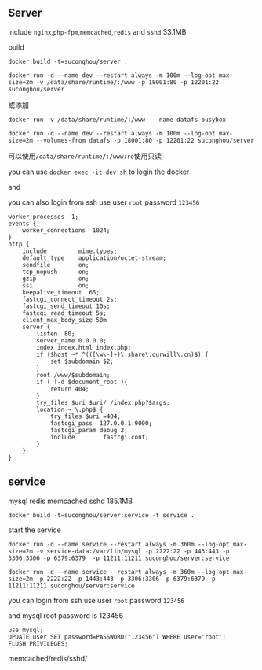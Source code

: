 ## Server

include `nginx`,`php-fpm`,`memcached`,`redis` and `sshd` 33.1MB

build

`docker build -t=suconghou/server .`


`docker run -d --name dev --restart always -m 100m --log-opt max-size=2m -v /data/share/runtime/:/www -p 18001:80 -p 12201:22 suconghou/server`

或添加

`docker run -v /data/share/runtime/:/www  --name datafs busybox`

`docker run -d --name dev --restart always -m 100m --log-opt max-size=2m --volumes-from datafs -p 18001:80 -p 12201:22 suconghou/server`

可以使用`/data/share/runtime/:/www:ro`使用只读

you can use `docker exec -it dev sh` to login the docker

and

you can also login from ssh use user `root` password `123456`


```
worker_processes  1;
events {
    worker_connections  1024;
}
http {
    include         mime.types;
    default_type    application/octet-stream;
    sendfile        on;
    tcp_nopush      on;
    gzip            on;
    ssi             on;
    keepalive_timeout  65;
    fastcgi_connect_timeout 2s;
    fastcgi_send_timeout 10s;
    fastcgi_read_timeout 5s;
    client_max_body_size 50m
    server {
        listen  80;
        server_name 0.0.0.0;
        index index.html index.php;
        if ($host ~* ^(([\w\-]+)\.share\.ourwill\.cn)$) {
            set $subdomain $2;
        }
        root /www/$subdomain;
        if ( !-d $document_root ){
            return 404;
        }
        try_files $uri $uri/ /index.php?$args;
        location ~ \.php$ {
            try_files $uri =404;
            fastcgi_pass  127.0.0.1:9000;
            fastcgi_param debug 2;
            include        fastcgi.conf;
        }
    }
}
```


## service

mysql redis memcached sshd 185.1MB

`docker build -t=suconghou/server:service -f service .`

start the service

```
docker run -d --name service --restart always -m 360m --log-opt max-size=2m -v service-data:/var/lib/mysql -p 2222:22 -p 443:443 -p 3306:3306 -p 6379:6379  -p 11211:11211 suconghou/server:service
```

```
docker run -d --name service --restart always -m 360m --log-opt max-size=2m -p 2222:22 -p 1443:443 -p 3306:3306 -p 6379:6379 -p 11211:11211 suconghou/server:service
```

you can login from ssh use user `root` password `123456`

and mysql root password is 123456



```
use mysql;
UPDATE user SET password=PASSWORD("123456") WHERE user='root';
FLUSH PRIVILEGES;
```

memcached/redis/sshd/










